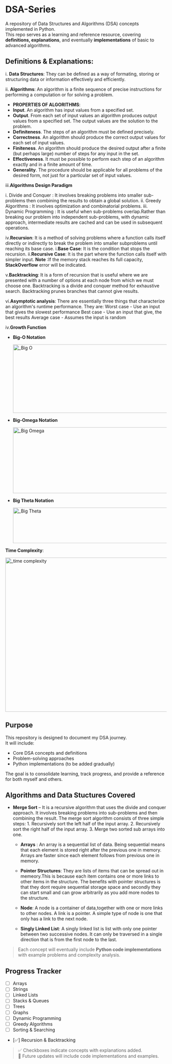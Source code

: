 # DSA-Series
A repository of Data Structures and Algorithms (DSA) concepts implemented in Python.  
This repo serves as a learning and reference resource, covering **definitions, explanations**, and eventually **implementations** of basic to advanced algorithms.

## **Definitions** & **Explanations**:

i. **Data Structures**: They can be defined as a way of formating, storing or structuring data or information effectively and efficiently.

ii. **Algorithms**: An algorithm is a finite sequence of precise instructions for performing a computation or for
solving a problem.
  - **PROPERTIES OF ALGORITHMS**:
  - **Input**. An algorithm has input values from a specified set.
  -  **Output**. From each set of input values an algorithm produces output values from a specified
     set. The output values are the solution to the problem.
  - **Definiteness**. The steps of an algorithm must be defined precisely.
  - **Correctness**. An algorithm should produce the correct output values for each set of input
    values.
  - **Finiteness**. An algorithm should produce the desired output after a finite (but perhaps
    large) number of steps for any input in the set.
  - **Effectiveness**. It must be possible to perform each step of an algorithm exactly and in a
    finite amount of time.
  - **Generality**. The procedure should be applicable for all problems of the desired form, not
    just for a particular set of input values.
    
iii.**Algorithms Design Paradigm**

  i. Divide and Conquer : It involves breaking problems into smaller sub-problems then combining the results to obtain a global solution.
  ii. Greedy Algorithms : It involves optimization and combinatorial problems.
  iii. Dynamic Programming : It is useful when sub-problems overlap.Rather than breaking our problem into independent sub-problems,
                             with dynamic approach, intermediate results are cached and can be used in subsequent operations. 

iv.**Recursion**: It is a method of solving problems where a function calls itself directly or indirectly to break the problem into smaller subproblems until reaching its base case.
                  i.**Base Case**: It is the condition that stops the recursion.
                  ii.**Recursive Case**: It is the part where the function calls itself with simpler input.
                  **Note** :If the memory stack reaches its full capacity, **StackOverflow** error will be indicated.

v.**Backtracking**: It is a form of recursion that is useful where we are presented with a number of options at each node from which we must choose one.
                    Backtracking is a divide and conquer method for exhaustive search. Backtracking prunes branches that cannot give results. 

vi.**Asymptotic analysis**: There are essentially three things that characterize an algorithm's runtime performance.
They are:
        Worst case - Use an input that gives the slowest performance
        Best case - Use an input that give, the best results
        Average case - Assumes the input is random
                    
iv.**Growth Function**
  - **Big-O Notation**

    <img width="936" height="214" alt="_Big O" src="https://github.com/user-attachments/assets/0e20753b-e89b-4e39-8ffa-088655cc3f14" />

    
  - **Big-Omega Notation**

    <img width="931" height="206" alt="_Big Omega" src="https://github.com/user-attachments/assets/78ad71e8-834c-486e-9b57-f436fa0a9659" />

    
  - **Big Theta Notation**

    <img width="742" height="111" alt="_Big Theta" src="https://github.com/user-attachments/assets/2b8499b1-55a7-4da4-bb44-d1ad54877aeb" />

**Time Complexity**:

<img width="1225" height="482" alt="_time complexity" src="https://github.com/user-attachments/assets/3c859e39-0827-43ed-a524-11d43e459d9c" />

## Purpose

This repository is designed to document my DSA journey.  
It will include:
- Core DSA concepts and definitions
- Problem-solving approaches
- Python implementations (to be added gradually)

The goal is to consolidate learning, track progress, and provide a reference for both myself and others.

## Algorithms and Data Stuctures Covered

- **Merge Sort** – It is a recursive algorithm that uses the divide and conquer approach. It involves breaking problems into sub-problems and then combining the result.
                    The merge sort algorithm consists of three simple steps:
                          1. Recursively sort the left half of the input array.
                          2. Recursively sort the right half of the input array.
                          3. Merge two sorted sub arrays into one.

  - **Arrays** : An array is a sequential list of data. Being sequential means that each element is stored right after the previous one in memory.
                 Arrays are faster since each element follows from previous one in memory.

  - **Pointer Structures**: They are lists of items that can be spread out in memeory.This is because each item contains one or more links to other items in the structure.
                            The benefits with pointer structures is that they dont require sequential storage space and secondly they can start small and can grow arbitrarily as you add more nodes to the structure.

  - **Node**: A node is a container of data,together with one or more links to other nodes. A link is a pointer. A simple type of node is one that only has a link to the next node.

  - **Singly Linked List**: A singly linked list is list with only one pointer between two successive nodes. It can only be traversed in a single direction that is from the first node to the last.  
  




> Each concept will eventually include **Python code implementations** with example problems and complexity analysis.

## Progress Tracker

- [ ] Arrays
- [ ] Strings 
- [ ] Linked Lists  
- [ ] Stacks & Queues  
- [ ] Trees  
- [ ] Graphs  
- [ ] Dynamic Programming  
- [ ] Greedy Algorithms  
- [ ] Sorting & Searching  
- [✅] Recursion & Backtracking

> ✅ Checkboxes indicate concepts with explanations added.  
> 📝 Future updates will include code implementations and examples.
